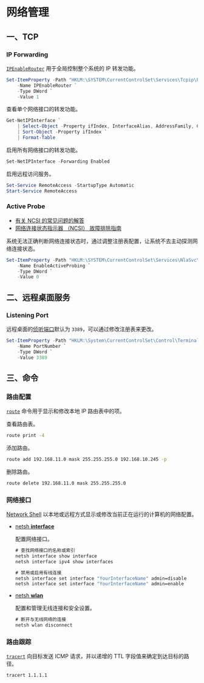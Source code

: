 # 网络管理

## 一、TCP

### IP Forwarding

[`IPEnableRouter`](https://learn.microsoft.com/zh-cn/troubleshoot/windows-client/networking/tcpip-and-nbt-configuration-parameters#tcpip-parameters-that-are-configurable-from-the-properties-of-a-network-connection) 用于全局控制整个系统的 IP 转发功能。

```powershell
Set-ItemProperty -Path "HKLM:\SYSTEM\CurrentControlSet\Services\Tcpip\Parameters" `
    -Name IPEnableRouter `
    -Type DWord `
    -Value 1
```

查看单个网络接口的转发功能。

```powershell
Get-NetIPInterface `
    | Select-Object -Property ifIndex, InterfaceAlias, AddressFamily, ConnectionState, Forwarding `
    | Sort-Object -Property ifIndex `
    | Format-Table
```

启用所有网络接口的转发功能。

```powershell
Set-NetIPInterface -Forwarding Enabled
```

启用远程访问服务。

```powershell
Set-Service RemoteAccess -StartupType Automatic
Start-Service RemoteAccess
```

### Active Probe

- [有关 NCSI 的常见问题的解答](https://learn.microsoft.com/zh-cn/windows-server/networking/ncsi/ncsi-frequently-asked-questions)
- [网络连接状态指示器 （NCSI） 故障排除指南](https://learn.microsoft.com/zh-cn/troubleshoot/windows-server/networking/troubleshoot-ncsi-guidance)

系统无法正确判断网络连接状态时，通过调整注册表配置，让系统不去主动探测网络连接状态。

```powershell
Set-ItemProperty -Path "HKLM:\SYSTEM\CurrentControlSet\Services\NlaSvc\Parameters\Internet" `
    -Name EnableActiveProbing `
    -Type DWord `
    -Value 0
```

## 二、远程桌面服务

### Listening Port

远程桌面的[侦听端口](https://learn.microsoft.com/zh-cn/windows-server/remote/remote-desktop-services/clients/change-listening-port)默认为 `3389`，可以通过修改注册表来更改。

```powershell
Set-ItemProperty -Path "HKLM:\System\CurrentControlSet\Control\Terminal Server\WinStations\RDP-Tcp" `
    -Name PortNumber `
    -Type DWord `
    -Value 3389
```

## 三、命令

### 路由配置

[`route`](https://learn.microsoft.com/zh-cn/windows-server/administration/windows-commands/route_ws2008) 命令用于显示和修改本地 IP 路由表中的项。

查看路由表。

```cmd
route print -4
```

添加路由。

```cmd
route add 192.168.11.0 mask 255.255.255.0 192.168.10.245 -p
```

删除路由。

```cmd
route delete 192.168.11.0 mask 255.255.255.0
```

### 网络接口

[Network Shell](https://learn.microsoft.com/zh-cn/windows-server/networking/technologies/netsh/netsh) 以本地或远程方式显示或修改当前正在运行的计算机的网络配置。

- [netsh **interface**](https://learn.microsoft.com/zh-cn/previous-versions/windows/it-pro/windows-server-2008-r2-and-2008/cc770948(v=ws.10))

  配置网络接口。

  ```cmd
  # 查找网络接口的名称或索引
  netsh interface show interface
  netsh interface ipv4 show interfaces
  
  # 禁用或启用有线连接
  netsh interface set interface "YourInterfaceName" admin=disable
  netsh interface set interface "YourInterfaceName" admin=enable
  ```

- [netsh **wlan**](https://learn.microsoft.com/zh-cn/previous-versions/windows/it-pro/windows-server-2008-r2-and-2008/dd744889(v=ws.10))

  配置和管理无线连接和安全设置。

  ```cmd
  # 断开与无线网络的连接
  netsh wlan disconnect
  ```

### 路由跟踪

[`tracert`](https://learn.microsoft.com/zh-cn/windows-server/administration/windows-commands/tracert) 向目标发送 ICMP 请求，并以递增的 TTL 字段值来确定到达目标的路径。

```cmd
tracert 1.1.1.1
```

